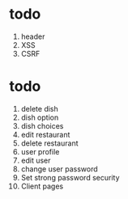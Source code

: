 # todo

1. header
2. XSS
3. CSRF

# todo

1. delete dish
2. dish option
3. dish choices
4. edit restaurant
5. delete restaurant
6. user profile
7. edit user
8. change user password
9. Set strong password security
10. Client pages
